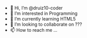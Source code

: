 - 👋 Hi, I’m @druiz10-coder
- 👀 I’m interested in Programming 
- 🌱 I’m currently learning HTML5
- 💞️ I’m looking to collaborate on ???
- 📫 How to reach me ...

<!---
druiz10-coder/druiz10-coder is a ✨ special ✨ repository because its `README.md` (this file) appears on your GitHub profile.
You can click the Preview link to take a look at your changes.
--->
